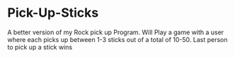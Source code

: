 # Pick-Up-Sticks
A better version of my Rock pick up Program. Will Play a game with a user where each picks up between 1-3 sticks out of a total of 10-50. Last person to pick up a stick wins
